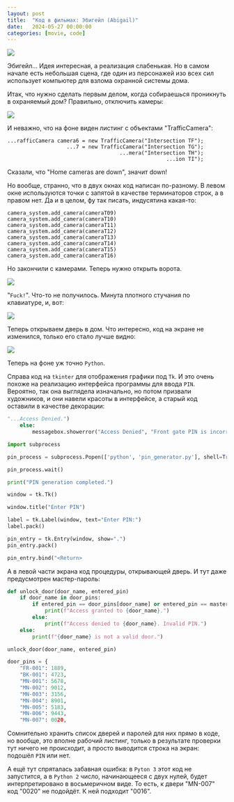 ```yaml
---
layout: post
title:  "Код в фильмах: Эбигейл (Abigail)"
date:   2024-05-27 00:00:00
categories: [movie, code]
---
```


![]({{site.url}}/images/abigail/poster.webp)

Эбигейл... Идея интересная, а реализация слабенькая. Но в самом начале есть небольшая сцена, где один из персонажей изо всех сил использует компьютер для взлома охранной системы дома.

Итак, что нужно сделать первым делом, когда собираешься проникнуть в охраняемый дом? Правильно, отключить камеры:

![]({{site.url}}/images/abigail/home-cameras.webp)

И неважно, что на фоне виден листинг с объектами "TrafficCamera":

```
...rafficCamera camera6 = new TrafficCamera("Intersection TF");
                   ...7 = new TrafficCamera("Intersection TG");
                                    ...mera("Intersection TH");
                                                   ...ion TI");
```

Сказали, что "Home cameras are down", значит down!

Но вообще, странно, что в двух окнах код написан по-разному. В левом окне используются точки с запятой в качестве терминаторов строк, а в правом нет. Да и в целом, фу так писать, индусятина какая-то:

```
camera_system.add_camera(cameraT09)
camera_system.add_camera(cameraT10)
camera_system.add_camera(cameraT11)
camera_system.add_camera(cameraT12)
camera_system.add_camera(cameraT13)
camera_system.add_camera(cameraT14)
camera_system.add_camera(cameraT15)
camera_system.add_camera(cameraT16)
```

Но закончили с камерами. Теперь нужно открыть ворота.

![]({{site.url}}/images/abigail/gate-access-denied.webp)

"`Fuck!`". Что-то не получилось. Минута плотного стучания по клавиатуре, и, вот:

![]({{site.url}}/images/abigail/gate-access-granted.webp)

Теперь открываем дверь в дом. Что интересно, код на экране не изменился, только его стало лучше видно:

![]({{site.url}}/images/abigail/gate-access-granted-02.webp)

Теперь на фоне уж точно `Python`. 

Справа код на `tkinter` для отображения графики под `Tk`. И это очень похоже на реализацию интерфейса программы для ввода `PIN`. Вероятно, так она выглядела изначально, но потом призвали художников, и они навели красоты в интерфейсе, а старый код оставили в качестве декорации:

```python
"...Access Denied.")
    else:
        messagebox.showerror("Access Denied", "Front gate PIN is incorrect. Access Denied.")

import subprocess

pin_process = subprocess.Popen(['python', 'pin_generator.py'], shell=True)

pin_process.wait()

print("PIN generation completed.")

window = tk.Tk()

window.title("Enter PIN")

label = tk.Label(window, text="Enter PIN:")
label.pack()

pin_entry = tk.Entry(window, show=".")
pin_entry.pack()

pin_entry.bind("<Return>
```

А в левой части экрана код процедуры, открывающей дверь. И тут даже предусмотрен мастер-пароль:

```python
def unlock_door(door_name, entered_pin)
    if door_name in door_pins:
        if entered_pin == door_pins[door_name] or entered_pin == master_override:
            print(f"Access granted to {door_name}.")
        else:
            print(f"Access denied to {door_name}. Invalid PIN.")
    else:
        print(f"{door_name} is not a valid door.")

unlock_door(door_name, entered_pin)

door_pins = {
    "FR-001": 1889,
    "BK-001": 4723,
    "MN-001": 5678,
    "MN-002": 9012,
    "MN-003": 3156,
    "MN-004": 8901,
    "MN-005": 5183,
    "MN-006": 9443,
    "MN-007": 0020,
```

Сомнительно хранить список дверей и паролей для них прямо в коде, но вообще, это вполне рабочий листинг, только в результате проверки тут ничего не происходит, а просто выводится строка на экран: подошёл `PIN` или нет. 

А ещё тут спряталась забавная ошибка: в `Pyton 3` этот код не запустится, а в `Python 2` число, начинающееся с двух нулей, будет интерпретировано в восьмеричном виде. То есть, к двери "MN-007" код "0020" не подойдёт. К ней подходит "0016".
